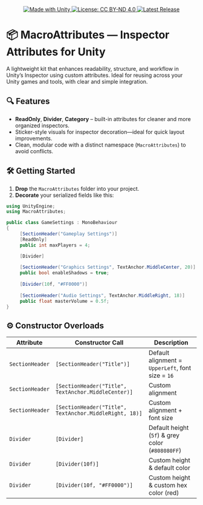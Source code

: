 <p align="center">
  <a href="https://unity.com">
    <img src="https://img.shields.io/badge/Made%20with-Unity-57b9d3.svg?style=for-the-badge&logo=unity" alt="Made with Unity" />
  </a>
  <a href="https://creativecommons.org/licenses/by-nd/4.0/">
    <img src="https://img.shields.io/badge/license-CC%20BY--ND%204.0%20International-lightgrey.svg?style=for-the-badge&logo=creativecommons" alt="License: CC BY-ND 4.0" />
  </a>
  <a href="https://github.com/macrobyte/MacroAttributes/releases">
    <img src="https://img.shields.io/github/v/release/Macrobyte/MacroAttributes?style=for-the-badge" alt="Latest Release" />
    
  </a>
</p>

# 📦 MacroAttributes — Inspector Attributes for Unity
A lightweight kit that enhances readability, structure, and workflow in Unity’s Inspector using custom attributes.
Ideal for reusing across your Unity games and tools, with clear and simple integration.

## 🔍 Features

- **ReadOnly**, **Divider**, **Category** – built-in attributes for cleaner and more organized inspectors.
- Sticker-style visuals for inspector decoration—ideal for quick layout improvements.
- Clean, modular code with a distinct namespace (`MacroAttributes`) to avoid conflicts.

## 🛠 Getting Started

1. **Drop** the `MacroAttributes` folder into your project.  
2. **Decorate** your serialized fields like this:

```csharp
using UnityEngine;
using MacroAttributes;

public class GameSettings : MonoBehaviour
{
     [SectionHeader("Gameplay Settings")]
     [ReadOnly]
     public int maxPlayers = 4;

     [Divider]
     
     [SectionHeader("Graphics Settings", TextAnchor.MiddleCenter, 20)]
     public bool enableShadows = true;
     
     [Divider(10f, "#FF0000")]
     
     [SectionHeader("Audio Settings", TextAnchor.MiddleRight, 18)]
     public float masterVolume = 0.5f;
}
```

## ⚙️ Constructor Overloads

| Attribute       | Constructor Call                                       | Description                                       |
| --------------- | ------------------------------------------------------ | ------------------------------------------------- |
| `SectionHeader` | `[SectionHeader("Title")]`                             | Default alignment = `UpperLeft`, font size = `16` |
| `SectionHeader` | `[SectionHeader("Title", TextAnchor.MiddleCenter)]`    | Custom alignment                                  |
| `SectionHeader` | `[SectionHeader("Title", TextAnchor.MiddleRight, 18)]` | Custom alignment + font size                      |
| `Divider`       | `[Divider]`                                            | Default height (`5f`) & grey color (`#808080FF`)  |
| `Divider`       | `[Divider(10f)]`                                       | Custom height & default color                     |
| `Divider`       | `[Divider(10f, "#FF0000")]`                            | Custom height & custom hex color (red)            |
  
